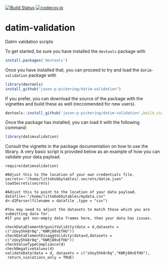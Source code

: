 [![Build Status](https://travis-ci.org/jason-p-pickering/datim-validation.svg?branch=master)](https://travis-ci.org/jason-p-pickering/datim-validation)
[![codecov.io](https://codecov.io/github/jason-p-pickering/datim-validation/coverage.svg?branch=master)](https://codecov.io/github/jason-p-pickering/datim-validation?branch=master)

# datim-validation
Datim validation scripts

To get started, be sure you have installed the `devtools` package with 
```R
install.packages('devtools')
```

Once you have installed that, you can proceed to try and load the `datim-validation` package with

```R
library(devtools)
install_github("jason-p-pickering/datim-validation")
```

If you prefer, you can download the source of the package with the vignettes and build these as well (reccomended for new users).
```R
devtools::install_github('jason-p-pickering/datim-validation',build_vignettes = TRUE)
```


Once the package has installed, you can load it with the following command:

```R
library(datimvalidation)
```

Consult the vignette in the package documentation on how to use the library. A very basic script is provided below as an example of how you can validate your data payload. 

```
require(datimvalidation)

#Adjust this to the location of your own credentials file. 
secrets<-"/home/littebobbytables/.secrets/datim.json"
loadSecrets(secrets)

#Adjust this to point to the location of your data payload. 
datafile<-"/home/littebobbytables/mydata.csv"
d<-d2Parser(filename = datafile ,type = "csv")

#You may need to adjust the datasets to match those which you are submitting data for. 
#If you get non-empty data frames here, then your data has issues. 

checkDataElementOrgunitValidity(data = d,datasets = c("zUoy5hk8r0q","KWRj80vEfHU"))
checkDataElementDisaggValidity(data=d,datasets = c("zUoy5hk8r0q","KWRj80vEfHU"))
checkValueTypeCompliance(d)
checkNegativeValues(d)
validateData(data = d, datasets = c("zUoy5hk8r0q","KWRj80vEfHU"),
 return_violations_only = TRUE)
```
